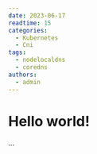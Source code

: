 ```yaml
---
date: 2023-06-17
readtime: 15
categories:
  - Kubernetes
  - Cni
tags:
  - nodelocaldns
  - coredns
authors:
  - admin
---
```


# Hello world!
...